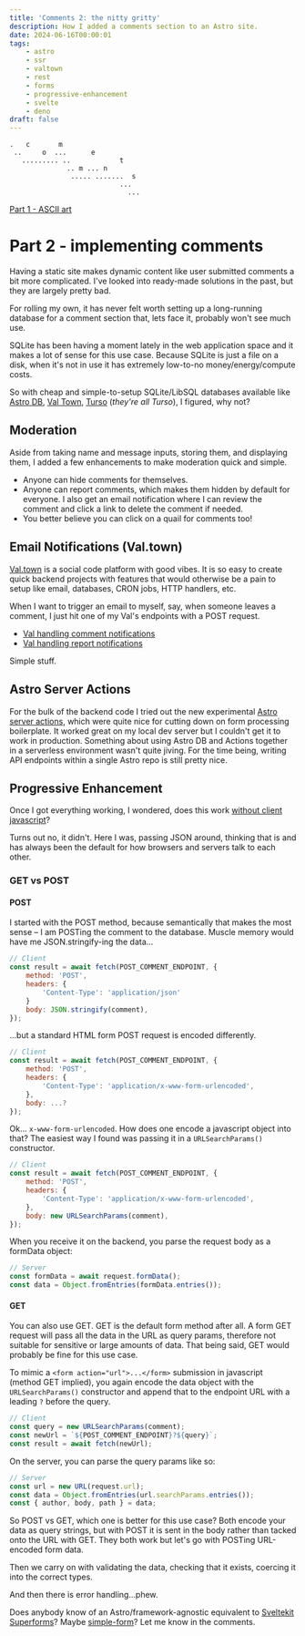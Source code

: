```yaml
---
title: 'Comments 2: the nitty gritty'
description: How I added a comments section to an Astro site.
date: 2024-06-16T00:00:01
tags:
    - astro
    - ssr
    - valtown
    - rest
    - forms
    - progressive-enhancement
    - svelte
    - deno
draft: false
---
```


```
.   c       m
 ..     o  ...      e
   ......... ..            t
              .. m ... n
               ..... .......  s
                           ...
                             ...
```

[Part 1 - ASCII art](/blog/2024-06-comments)

# Part 2 - implementing comments

Having a static site makes dynamic content like user submitted comments a bit more complicated. I've looked into ready-made solutions in the past, but they are largely pretty bad.

For rolling my own, it has never felt worth setting up a long-running database for a comment section that, lets face it, probably won't see much use.

SQLite has been having a moment lately in the web application space and it makes a lot of sense for this use case. Because SQLite is just a file on a disk, when it's not in use it has extremely low-to-no money/energy/compute costs.

So with cheap and simple-to-setup SQLite/LibSQL databases available like [Astro DB](https://astro.build/db/), [Val Town](https://www.val.town/), [Turso](https://turso.tech/) (_they're all Turso_), I figured, why not?

## Moderation

Aside from taking name and message inputs, storing them, and displaying them, I added a few enhancements to make moderation quick and simple.

-   Anyone can hide comments for themselves.
-   Anyone can report comments, which makes them hidden by default for everyone. I also get an email notification where I can review the comment and click a link to delete the comment if needed.
-   You better believe you can click on a quail for comments too!

## Email Notifications (Val.town)

[Val.town](https://www.val.town/about) is a social code platform with good vibes. It is so easy to create quick backend projects with features that would otherwise be a pain to setup like email, databases, CRON jobs, HTTP handlers, etc.

When I want to trigger an email to myself, say, when someone leaves a comment, I just hit one of my Val's endpoints with a POST request.

-   [Val handling comment notifications](https://www.val.town/v/parkerdavis/newCommentNotification)
-   [Val handling report notifications](https://www.val.town/v/parkerdavis/reportCommentNotification)

Simple stuff.

## Astro Server Actions

For the bulk of the backend code I tried out the new experimental [Astro server actions](https://astro.build/blog/astro-480/#experimental-astro-actions), which were quite nice for cutting down on form processing boilerplate. It worked great on my local dev server but I couldn't get it to work in production. Something about using Astro DB and Actions together in a serverless environment wasn't quite jiving. For the time being, writing API endpoints within a single Astro repo is still pretty nice.

## Progressive Enhancement

Once I got everything working, I wondered, does this work [without client javascript](https://adamsilver.io/blog/javascript-isnt-always-available-and-its-not-the-users-fault/)?

Turns out no, it didn't. Here I was, passing JSON around, thinking that is and has always been the default for how browsers and servers talk to each other.

### GET vs POST

#### POST

I started with the POST method, because semantically that makes the most sense – I am POSTing the comment to the database. Muscle memory would have me JSON.stringify-ing the data...

```js
// Client
const result = await fetch(POST_COMMENT_ENDPOINT, {
    method: 'POST',
    headers: {
        'Content-Type': 'application/json'
    }
    body: JSON.stringify(comment),
});
```

...but a standard HTML form POST request is encoded differently.

```js {5,7}
// Client
const result = await fetch(POST_COMMENT_ENDPOINT, {
    method: 'POST',
    headers: {
        'Content-Type': 'application/x-www-form-urlencoded',
    },
    body: ...?
});
```

Ok... `x-www-form-urlencoded`. How does one encode a javascript object into that? The easiest way I found was passing it in a `URLSearchParams()` constructor.

```js {7}
// Client
const result = await fetch(POST_COMMENT_ENDPOINT, {
    method: 'POST',
    headers: {
        'Content-Type': 'application/x-www-form-urlencoded',
    },
    body: new URLSearchParams(comment),
});
```

When you receive it on the backend, you parse the request body as a formData object:

```js
// Server
const formData = await request.formData();
const data = Object.fromEntries(formData.entries());
```

<!-- It feels strange to encode your body data with something called URLSearchParams, but hey, it works! -->

#### GET

You can also use GET. GET is the default form method after all. A form GET request will pass all the data in the URL as query params, therefore not suitable for sensitive or large amounts of data. That being said, GET would probably be fine for this use case.

To mimic a `<form action="url">...</form>` submission in javascript (method GET implied), you again encode the data object with the `URLSearchParams()` constructor and append that to the endpoint URL with a leading `?` before the query.

```js
// Client
const query = new URLSearchParams(comment);
const newUrl = `${POST_COMMENT_ENDPOINT}?${query}`;
const result = await fetch(newUrl);
```

On the server, you can parse the query params like so:

```js
// Server
const url = new URL(request.url);
const data = Object.fromEntries(url.searchParams.entries());
const { author, body, path } = data;
```

So POST vs GET, which one is better for this use case? Both encode your data as query strings, but with POST it is sent in the body rather than tacked onto the URL with GET. They both work but let's go with POSTing URL-encoded form data.

Then we carry on with validating the data, checking that it exists, coercing it into the correct types.

And then there is error handling...phew.

Does anybody know of an Astro/framework-agnostic equivalent to [Sveltekit Superforms](https://superforms.rocks/)? Maybe [simple-form](https://simple-stack.dev/form/)? Let me know in the comments.
